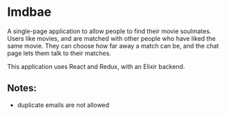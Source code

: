 # Imdbae

A single-page application to allow people to find their movie soulmates. Users like movies, and are matched with other people who have liked the same movie. They can choose how far away a match can be, and the chat page lets them talk to their matches. 

This application uses React and Redux, with an Elixir backend.

Notes:
-
* duplicate emails are not allowed
